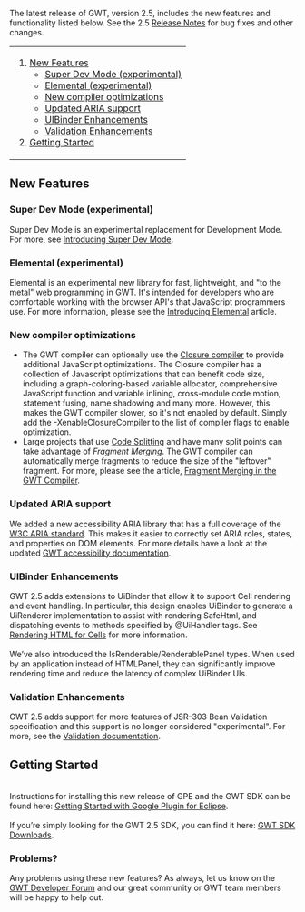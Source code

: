 <p>
The latest release of GWT, version 2.5, includes the new features and
functionality listed below. See the 2.5 <a href="../../release-notes.html#Release_Notes_2_5_0">Release Notes</a> for bug fixes and other changes.</p>

<table class="columns">
  <tr>
    <td>
      <ol class="toc" id="pageToc">
        <li><a href="#NewFeatures">New Features</a>
          <ul class="toc" >
            <li><a href="#superdevmode">Super Dev Mode (experimental)</a></li>
            <li><a href="#elemental">Elemental (experimental)</a></li>
            <li><a href="#optimization">New compiler optimizations</a></li>
            <li><a href="#aria">Updated ARIA support</a></li>
            <li><a href="#uirenderer">UIBinder Enhancements</a></li>
            <li><a href="#validation">Validation Enhancements</a></li>
          </ul>
        </li>
        <li><a href="#GettingStarted">Getting Started</a></li>
      </ol>
    </td>
  </tr>
</table>

<h2 id="NewFeatures">New Features</h2>

<h3 id="superdevmode">Super Dev Mode (experimental)</h3>
Super Dev Mode is an experimental replacement for Development Mode. For more,
see <a href="../../articles/superdevmode.html">Introducing Super Dev Mode</a>.

<h3 id="elemental">Elemental (experimental)</h3>
Elemental is an experimental new library for fast, lightweight, and "to the metal"
web programming in GWT. It's intended for developers who are comfortable working
with the browser API's that JavaScript programmers use. For more information,
please see the <a href="../../articles/elemental.html">Introducing Elemental</a>
article.

<h3 id="optimization">New compiler optimizations</h3>
<ul>
  <li>The GWT compiler can optionally use the
<a href="http://code.google.com/p/closure-compiler/">Closure compiler</a> to provide
additional JavaScript optimizations. The Closure compiler has a collection of Javascript
optimizations that can benefit code size, including a graph-coloring-based variable
allocator, comprehensive JavaScript function and variable inlining, cross-module code
motion, statement fusing, name shadowing and many more. However, this makes the GWT
compiler slower, so it's not enabled by default. Simply add the -XenableClosureCompiler
to the list of compiler flags to enable optimization.</li>

  <li>Large projects that use <a href="DevGuideCodeSplitting">Code Splitting</a> and have many
split points can take advantage of <i>Fragment Merging</i>. The GWT compiler can automatically
merge fragments to reduce the size of the "leftover" fragment. For more, please see the article,
<a href="../../articles/fragment_merging.html">Fragment Merging in the GWT Compiler</a>.</li>
</ul>

<h3 id="aria">Updated ARIA support</h3>
We added a new accessibility ARIA library that has a full coverage of the <a
  href="http://www.w3.org/TR/wai-aria/">W3C ARIA standard</a>. This makes it
easier to correctly set ARIA roles, states, and properties on DOM elements.
For more details have a look at the updated <a
  href="DevGuideA11y.html">GWT accessibility
  documentation</a>.

<h3 id="uirenderer">UIBinder Enhancements</h3>
GWT 2.5 adds extensions to UiBinder that allow it to support Cell rendering and
event handling. In particular, this design enables UiBinder to generate a UiRenderer
implementation to assist with rendering SafeHtml, and dispatching events to
methods specified by @UiHandler tags. See
<a href="DevGuideUiBinder.html#Rendering_HTML_for_Cells">
Rendering HTML for Cells</a> for more information.
<br/>
<br/>
We’ve also introduced the IsRenderable/RenderablePanel types. When used by an
application instead of HTMLPanel, they can significantly improve rendering time
and reduce the latency of complex UiBinder UIs.

<h3 id="validation">Validation Enhancements</h3>
GWT 2.5 adds support for more features of JSR-303 Bean Validation specification and
this support is no longer considered "experimental". For more, see the
<a href="DevGuideValidation.html">Validation documentation</a>.

<h2 id="GettingStarted">Getting Started</h2>
<br/>Instructions for installing this new release of GPE and the GWT SDK can be found here: <a href="https://developers.google.com/eclipse/docs/getting_started">Getting Started with Google Plugin for Eclipse</a>.
<br/>
<br/>
If you’re simply looking for the GWT 2.5 SDK, you can find it here:
<a href="http://code.google.com/p/google-web-toolkit/downloads/list">GWT SDK Downloads</a>.

<h3>Problems?</h3>

<p>Any problems using these new features? As always, let us know on the <a href="https://groups.google.com/group/google-web-toolkit/topics">GWT Developer Forum</a> and our great
community or GWT team members will be happy to help out.</p>